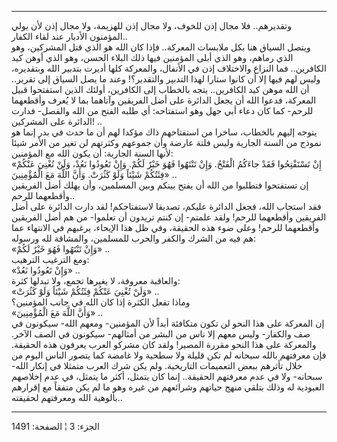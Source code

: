 ------------------------------------------------------------------------

وتقديرهم.. فلا مجال إذن للخوف، ولا مجال إذن للهزيمة، ولا مجال إذن لأن
يولي المؤمنون الأدبار عند لقاء الكفار..  
ويتصل السياق هنا بكل ملابسات المعركة.. فإذا كان الله هو الذي قتل
المشركين، وهو الذي رماهم، وهو الذي أبلى المؤمنين فيها ذلك البلاء الحسن،
وهو الذي أوهن كيد الكافرين.. فما النزاع والاختلاف إذن في الأنفال،
والمعركة كلها أديرت بتدبير الله وبتقديره، وليس لهم فيها إلا أن كانوا
ستارا لهذا التدبير والتقدير؟! وعند ما يصل السياق إلى تقرير.. أن الله
موهن كيد الكافرين.. يتجه بالخطاب إلى الكافرين، أولئك الذين استفتحوا قبيل
المعركة، فدعوا الله أن يجعل الدائرة على أضل الفريقين وآتاهما بما لا يُعرف
وأقطعهما للرحم- كما كان دعاء أبي جهل وهو استفتاحه: أي طلبه الفتح من الله
والفصل- فدارت الدائرة على المشركين! ..  
يتوجه إليهم بالخطاب، ساخرا من استفتاحهم ذاك مؤكدا لهم أن ما حدث في بدر
إنما هو نموذج من السنة الجارية وليس فلتة عارضة وأن جموعهم وكثرتهم لن
تغير من الأمر شيئا لأنها السنة الجارية: أن يكون الله مع المؤمنين:  
«إِنْ تَسْتَفْتِحُوا فَقَدْ جاءَكُمُ الْفَتْحُ. وَإِنْ تَنْتَهُوا فَهُوَ خَيْرٌ لَكُمْ. وَإِنْ تَعُودُوا نَعُدْ،
وَلَنْ تُغْنِيَ عَنْكُمْ فِئَتُكُمْ شَيْئاً وَلَوْ كَثُرَتْ. وَأَنَّ اللَّهَ مَعَ الْمُؤْمِنِينَ» ..  
إن تستفتحوا فتطلبوا من الله أن يفتح بينكم وبين المسلمين، وأن يهلك أضل
الفريقين وأقطعهما للرحم..  
فقد استجاب الله، فجعل الدائرة عليكم، تصديقا لاستفتاحكم! لقد دارت الدائرة
على أضل الفريقين وأقطعهما للرحم! ولقد علمتم- إن كنتم تريدون أن تعلموا-
من هم أضل الفريقين وأقطعهما للرحم! وعلى ضوء هذه الحقيقة، وفي ظل هذا
الإيحاء، يرغبهم في الانتهاء عما هم فيه من الشرك والكفر والحرب للمسلمين،
والمشاقة لله ورسوله:  
«وَإِنْ تَنْتَهُوا فَهُوَ خَيْرٌ لَكُمْ» ..  
ومع الترغيب الترهيب:  
«وَإِنْ تَعُودُوا نَعُدْ» ..  
والعاقبة معروفة، لا يغيرها تجمع، ولا تبدلها كثرة:  
«وَلَنْ تُغْنِيَ عَنْكُمْ فِئَتُكُمْ شَيْئاً وَلَوْ كَثُرَتْ» ..  
وماذا تفعل الكثرة إذا كان الله في جانب المؤمنين؟  
«وَأَنَّ اللَّهَ مَعَ الْمُؤْمِنِينَ» ..  
إن المعركة على هذا النحو لن تكون متكافئة أبداً لأن المؤمنين- ومعهم الله-
سيكونون في صف والكفار- وليس معهم إلا ناس من البشر من أمثالهم- سيكونون في
الصف الآخر. والمعركة على هذا النحو مقررة المصير! ولقد كان مشركو العرب
يعرفون هذه الحقيقة. فإن معرفتهم بالله سبحانه لم تكن قليلة ولا سطحية ولا
غامضة كما يتصور الناس اليوم من خلال تأثرهم ببعض التعميمات التاريخية. ولم
يكن شرك العرب متمثلا في إنكار الله- سبحانه- ولا في عدم معرفتهم الحقيقة..
إنما كان يتمثل، أكثر ما يتمثل، في عدم إخلاصهم العبودية له وذلك بتلقي
منهج حياتهم وشرائعهم من غيره وهو ما لم يكن متفقاً مع إقرارهم بألوهية الله
ومعرفتهم لحقيقته..

------------------------------------------------------------------------

الجزء: 3 ¦ الصفحة: 1491
